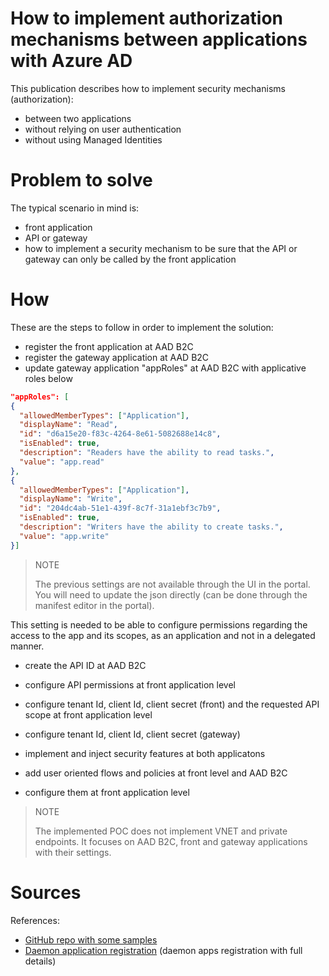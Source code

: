 # How to implement authorization mechanisms between applications with Azure AD

This publication describes how to implement security mechanisms (authorization):
 - between two applications
 - without relying on user authentication
 - without using Managed Identities


# Problem to solve

The typical scenario in mind is:
 - front application
 - API or gateway
 - how to implement a security mechanism to be sure that the API or gateway can only be called by the front application

# How

These are the steps to follow in order to implement the solution:
 - register the front application at AAD B2C
 - register the gateway application at AAD B2C
 - update gateway application "appRoles" at AAD B2C with applicative roles below

```json
"appRoles": [
{
  "allowedMemberTypes": ["Application"],
  "displayName": "Read",
  "id": "d6a15e20-f83c-4264-8e61-5082688e14c8",
  "isEnabled": true,
  "description": "Readers have the ability to read tasks.",
  "value": "app.read"
},
{
  "allowedMemberTypes": ["Application"],
  "displayName": "Write",
  "id": "204dc4ab-51e1-439f-8c7f-31a1ebf3c7b9",
  "isEnabled": true,
  "description": "Writers have the ability to create tasks.",
  "value": "app.write"
}]
```

> NOTE
>
> The previous settings are not available through the UI in the portal. You will need to update the json directly (can be done through the manifest editor in the portal).

This setting is needed to be able to configure permissions regarding the access to the app and its scopes, as an application and not in a delegated manner.

 - create the API ID at AAD B2C
 - configure API permissions at front application level
  
 - configure tenant Id, client Id, client secret (front) and the requested API scope at front application level
 - configure tenant Id, client Id, client secret (gateway)
  
 - implement and inject security features at both applicatons

 - add user oriented flows and policies at front level and AAD B2C
 - configure them at front application level


> NOTE
>
> The implemented POC does not implement VNET and private endpoints.
> It focuses on AAD B2C, front and gateway applications with their settings.

# Sources

References:
 - [GitHub repo with some samples](https://github.com/Azure-Samples/ms-identity-blazor-server/blob/main/WebApp-your-API/B2C/README-Incremental.md)
 - [Daemon application registration](https://learn.microsoft.com/en-us/azure/active-directory-b2c/client-credentials-grant-flow?pivots=b2c-user-flow) (daemon apps registration with full details)